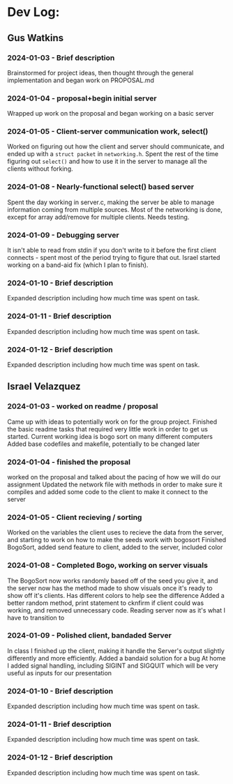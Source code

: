# Dev Log:

## Gus Watkins

### 2024-01-03 - Brief description
Brainstormed for project ideas, then thought through the general implementation and began work on PROPOSAL.md

### 2024-01-04 - proposal+begin initial server
Wrapped up work on the proposal and began working on a basic server

### 2024-01-05 - Client-server communication work, select()
Worked on figuring out how the client and server should communicate, and ended up with a `struct packet` in `networking.h`.
Spent the rest of the time figuring out `select()` and how to use it in the server to manage all the clients without forking.

### 2024-01-08 - Nearly-functional select() based server
Spent the day working in server.c, making the server be able to manage information coming from multiple sources.
Most of the networking is done, except for array add/remove for multiple clients. Needs testing.

### 2024-01-09 - Debugging server
It isn't able to read from stdin if you don't write to it before the first client connects - spent most of the period trying to figure that out.
Israel started working on a band-aid fix (which I plan to finish).

### 2024-01-10 - Brief description
Expanded description including how much time was spent on task.

### 2024-01-11 - Brief description
Expanded description including how much time was spent on task.

### 2024-01-12 - Brief description
Expanded description including how much time was spent on task.

## Israel Velazquez

### 2024-01-03 - worked on readme / proposal
Came up with ideas to potentially work on for the group project. Finished the basic readme tasks that required very little work in order to get us started. Current working idea is bogo sort on many different computers
Added base codefiles and makefile, potentially to be changed later

### 2024-01-04 - finished the proposal
worked on the proposal and talked about the pacing of how we will do our assignment
Updated the network file with methods in order to make sure it compiles and added some code to the client to make it connect to the server

### 2024-01-05 - Client recieving / sorting
Worked on the variables the client uses to recieve the data from the server, and starting to work on how to make the seeds work with bogosort
Finished BogoSort, added send feature to client, added to the server, included color

### 2024-01-08 - Completed Bogo, working on server visuals
The BogoSort now works randomly based off of the seed you give it, and the server now has the method made to show visuals once it's ready to show off it's clients. Has different colors to help see the difference
Added a better random method, print statement to cknfirm if client could was working, and removed unnecessary code. Reading server now as it's what I have to transition to

### 2024-01-09 - Polished client, bandaded Server
In class I finished up the client, making it handle the Server's output slightly differently and more efficiently. Added a bandaid solution for a bug
At home I added signal handling, including SIGINT and SIGQUIT which will be very useful as inputs for our presentation

### 2024-01-10 - Brief description
Expanded description including how much time was spent on task.

### 2024-01-11 - Brief description
Expanded description including how much time was spent on task.

### 2024-01-12 - Brief description
Expanded description including how much time was spent on task.